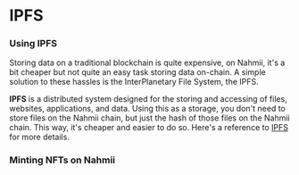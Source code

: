 # IPFS

### Using IPFS

Storing data on a traditional blockchain is quite expensive, on Nahmii, it's a bit cheaper but not quite an easy task storing data on-chain. A simple solution to these hassles is the InterPlanetary File System, the IPFS.

**IPFS** is a distributed system designed for the storing and accessing of files, websites, applications, and data. Using this as a storage, you don't need to store files on the Nahmii chain, but just the hash of those files on the Nahmii chain. This way, it's cheaper and easier to do so. Here's a reference to [IPFS](https://docs.ipfs.io) for more details.&#x20;

### Minting NFTs on Nahmii


